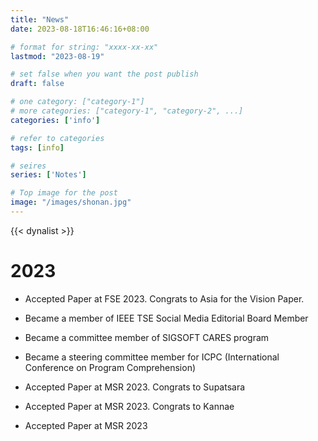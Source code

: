 ```yaml
---
title: "News"
date: 2023-08-18T16:46:16+08:00

# format for string: "xxxx-xx-xx"
lastmod: "2023-08-19"

# set false when you want the post publish
draft: false

# one category: ["category-1"] 
# more categories: ["category-1", "category-2", ...]
categories: ['info']

# refer to categories
tags: [info]

# seires
series: ['Notes']

# Top image for the post
image: "/images/shonan.jpg"
---
```


<!--more-->
{{< dynalist >}}

# 2023
- Accepted Paper at FSE 2023. Congrats to Asia for the Vision Paper.

- Became a member of IEEE TSE Social Media Editorial Board Member
- Became a committee member of SIGSOFT CARES program

- Became a steering committee member for ICPC (International Conference on Program Comprehension)
- Accepted Paper at MSR 2023. Congrats to Supatsara
- Accepted Paper at MSR 2023. Congrats to Kannae
- Accepted Paper at MSR 2023